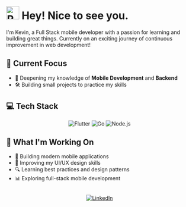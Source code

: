 # <img src="https://raw.githubusercontent.com/Tarikul-Islam-Anik/Animated-Fluent-Emojis/master/Emojis/Travel%20and%20places/Rocket.png" alt="Rocket" width="35" height="35" /> Hey! Nice to see you.

I'm Kevin, a Full Stack mobile developer with a passion for learning and building great things. Currently on an exciting journey of continuous improvement in web development! 

## 🎯 Current Focus

- 🌱 Deepening my knowledge of **Mobile Development** and **Backend**
- 🛠️ Building small projects to practice my skills

## 💻 Tech Stack

<div align="center">
  <img src="https://img.shields.io/badge/Flutter-%2302569B.svg?style=for-the-badge&logo=flutter&logoColor=white" alt="Flutter"/>
  <img src="https://img.shields.io/badge/Go-%2300ADD8.svg?style=for-the-badge&logo=go&logoColor=white" alt="Go"/>
  <img src="https://img.shields.io/badge/Node.js-%23339933.svg?style=for-the-badge&logo=node.js&logoColor=white" alt="Node.js"/>
</div>

## 🌟 What I'm Working On

- 📱 Building modern mobile applications
- 🎨 Improving my UI/UX design skills
- 🔍 Learning best practices and design patterns
- 📊 Exploring full-stack mobile development

##

<div align="center">
  <a href="https://linkedin.com/in/kevin-restrepo-hernandez-a31078268/">
    <img src="https://img.shields.io/badge/linkedin-%230077B5.svg?style=for-the-badge&logo=linkedin&logoColor=white" alt="LinkedIn"/>
  </a>
</div>
